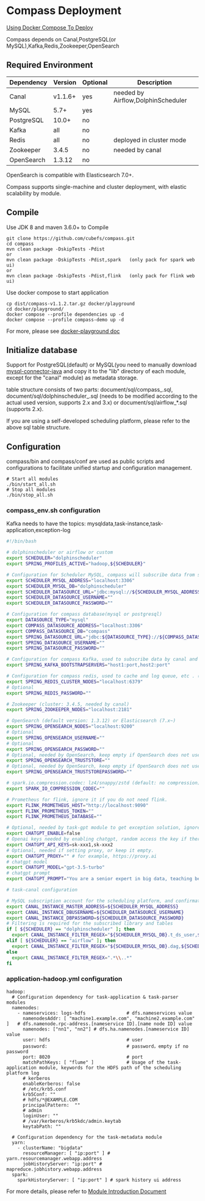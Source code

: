 # Compass Deployment

[Using Docker Compose To Deploy](../../docker/playground/README.md)

Compass depends on Canal,PostgreSQL(or MySQL),Kafka,Redis,Zookeeper,OpenSearch

## Required Environment
| Dependency | Version | Optional | Description                        |
|------------|---------|----------|------------------------------------|
| Canal      | v1.1.6+ | yes      | needed by Airflow,DolphinScheduler |
| MySQL      | 5.7+    | yes      ||
| PostgreSQL | 10.0+   | no       ||
| Kafka      | all     | no       ||
| Redis      | all     | no       | deployed in cluster mode           |
| Zookeeper  | 3.4.5   | no       | needed by canal                    |
| OpenSearch | 1.3.12  | no       ||

OpenSearch is compatible with Elasticsearch 7.0+.

Compass supports single-machine and cluster deployment, with elastic scalability by module.

## Compile
Use JDK 8 and maven 3.6.0+ to Compile
```
git clone https://github.com/cubefs/compass.git
cd compass
mvn clean package -DskipTests -Pdist
or 
mvn clean package -DskipTests -Pdist,spark   (only pack for spark web ui)
or 
mvn clean package -DskipTests -Pdist,flink   (only pack for flink web ui)
```
Use docker compose to start application
```
cp dist/compass-v1.1.2.tar.gz docker/playground
cd docker/playground/
docker compose --profile dependencies up -d
docker compose --profile compass-demo up -d
```
For more, please see [docker-playground doc](https://github.com/cubefs/compass/blob/main/docker/playground/README.md)

## Initialize database

Support for PostgreSQL(default) or MySQL(you need to manually download [mysql-connector-java](https://repo1.maven.org/maven2/mysql/mysql-connector-java/8.0.29/mysql-connector-java-8.0.29.jar) and copy it to the "lib" directory of each module, except for the "canal" module) as metadata storage.

table structure consists of two parts: document/sql/compass_.sql, document/sql/dolphinscheduler_.sql (needs to be modified according to the actual used version, supports 2.x and 3.x) or document/sql/airflow_*.sql (supports 2.x).

If you are using a self-developed scheduling platform, please refer to the above sql table structure.

## Configuration

compass/bin and compass/conf are used as public scripts and configurations to facilitate unified startup and configuration management.

```
# Start all modules
./bin/start_all.sh
# Stop all modules
./bin/stop_all.sh
```

### compass_env.sh configuration

Kafka needs to have the topics: mysqldata,task-instance,task-application,exception-log

```bash
#!/bin/bash

# dolphinscheduler or airflow or custom
export SCHEDULER="dolphinscheduler"
export SPRING_PROFILES_ACTIVE="hadoop,${SCHEDULER}"

# Configuration for Scheduler MySQL, compass will subscribe data from scheduler database via canal
export SCHEDULER_MYSQL_ADDRESS="localhost:3306"
export SCHEDULER_MYSQL_DB="dolphinscheduler"
export SCHEDULER_DATASOURCE_URL="jdbc:mysql://${SCHEDULER_MYSQL_ADDRESS}/${SCHEDULER_MYSQL_DB}?useUnicode=true&characterEncoding=utf-8&serverTimezone=Asia/Shanghai"
export SCHEDULER_DATASOURCE_USERNAME=""
export SCHEDULER_DATASOURCE_PASSWORD=""

# Configuration for compass database(mysql or postgresql)
export DATASOURCE_TYPE="mysql"
export COMPASS_DATASOURCE_ADDRESS="localhost:3306"
export COMPASS_DATASOURCE_DB="compass"
export SPRING_DATASOURCE_URL="jdbc:${DATASOURCE_TYPE}://${COMPASS_DATASOURCE_ADDRESS}/${COMPASS_DATASOURCE_DB}"
export SPRING_DATASOURCE_USERNAME=""
export SPRING_DATASOURCE_PASSWORD=""

# Configuration for compass Kafka, used to subscribe data by canal and log queue, etc. (default version: 3.4.0)
export SPRING_KAFKA_BOOTSTRAPSERVERS="host1:port,host2:port"

# Configuration for compass redis, used to cache and log queue, etc . (cluster mode)
export SPRING_REDIS_CLUSTER_NODES="localhost:6379"
# Optional
export SPRING_REDIS_PASSWORD=""

# Zookeeper (cluster: 3.4.5, needed by canal)
export SPRING_ZOOKEEPER_NODES="localhost:2181"

# OpenSearch (default version: 1.3.12) or Elasticsearch (7.x~)
export SPRING_OPENSEARCH_NODES="localhost:9200"
# Optional
export SPRING_OPENSEARCH_USERNAME=""
# Optional
export SPRING_OPENSEARCH_PASSWORD=""
# Optional, needed by OpenSearch, keep empty if OpenSearch does not use truststore.
export SPRING_OPENSEARCH_TRUSTSTORE=""
# Optional, needed by OpenSearch, keep empty if OpenSearch does not use truststore.
export SPRING_OPENSEARCH_TRUSTSTOREPASSWORD=""

# spark.io.compression.codec: lz4/snappy/zstd (default: no compression)
export SPARK_IO_COMPRESSION_CODEC=""

# Prometheus for flink, ignore it if you do not need flink.
export FLINK_PROMETHEUS_HOST="http://localhost:9090"
export FLINK_PROMETHEUS_TOKEN=""
export FLINK_PROMETHEUS_DATABASE=""

# Optional, needed by task-gpt module to get exception solution, ignore if you do not need it.
export CHATGPT_ENABLE=false
# Openai keys needed by enabling chatgpt, random access the key if there are multiple keys.
export CHATGPT_API_KEYS=sk-xxx1,sk-xxx2
# Optional, needed if setting proxy, or keep it empty.
export CHATGPT_PROXY="" # for example, https://proxy.ai
# chatgpt model
export CHATGPT_MODEL="gpt-3.5-turbo"
# chatgpt prompt
export CHATGPT_PROMPT="You are a senior expert in big data, teaching beginners. I will give you some anomalies and you will provide solutions to them."

# task-canal configuration

# MySQL subscription account for the scheduling platform, and confirmation whether binlog has been enabled
export CANAL_INSTANCE_MASTER_ADDRESS=${SCHEDULER_MYSQL_ADDRESS}
export CANAL_INSTANCE_DBUSERNAME=${SCHEDULER_DATASOURCE_USERNAME}
export CANAL_INSTANCE_DBPASSWORD=${SCHEDULER_DATASOURCE_PASSWORD}
# Filtering is required for the subscribed library and tables
if [ ${SCHEDULER} == "dolphinscheduler" ]; then
  export CANAL_INSTANCE_FILTER_REGEX="${SCHEDULER_MYSQL_DB}.t_ds_user,${SCHEDULER_MYSQL_DB}.t_ds_project,${SCHEDULER_MYSQL_DB}.t_ds_task_definition,${SCHEDULER_MYSQL_DB}.t_ds_task_instance,${SCHEDULER_MYSQL_DB}.t_ds_process_definition,${SCHEDULER_MYSQL_DB}.t_ds_process_instance,${SCHEDULER_MYSQL_DB}.t_ds_process_task_relation"
elif [ ${SCHEDULER} == "airflow" ]; then
  export CANAL_INSTANCE_FILTER_REGEX="${SCHEDULER_MYSQL_DB}.dag,${SCHEDULER_MYSQL_DB}.serialized_dag,${SCHEDULER_MYSQL_DB}.ab_user,${SCHEDULER_MYSQL_DB}.dag_run,${SCHEDULER_MYSQL_DB}.task_instance"
else
  export CANAL_INSTANCE_FILTER_REGEX=".*\\..*"
fi

```

### application-hadoop.yml configuration

```
hadoop:
  # Configuration dependency for task-application & task-parser modules
  namenodes:
    - nameservices: logs-hdfs               # dfs.nameservices value
      namenodesAddr: [ "machine1.example.com", "machine2.example.com" ]   # dfs.namenode.rpc-address.[nameservice ID].[name node ID] value
      namenodes: ["nn1", "nn2"] # dfs.ha.namenodes.[nameservice ID] value
      user: hdfs                            # user
      password:                             # password，empty if no password
      port: 8020                            # port
      matchPathKeys: [ "flume" ]            # Usage of the task-application module, keywords for the HDFS path of the scheduling platform log
      # kerberos
      enableKerberos: false
      # /etc/krb5.conf
      krb5Conf: ""
      # hdfs/*@EXAMPLE.COM
      principalPattern:  ""
      # admin
      loginUser: ""
      # /var/kerberos/krb5kdc/admin.keytab
      keytabPath: ""
  
  # Configuration dependency for the task-metadata module
  yarn:
    - clusterName: "bigdata"
      resourceManager: [ "ip:port" ] # yarn.resourcemanager.webapp.address 
      jobHistoryServer: "ip:port" # mapreduce.jobhistory.webapp.address 
  spark:
    sparkHistoryServer: [ "ip:port" ] # spark history ui address
```

For more details, please refer to [Module Introduction Document](./deployment_detail.md)
